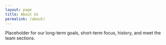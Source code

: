 ```yaml
---
layout: page
title: About Us
permalink: /about/
---
```


Placeholder for our long-term goals, short-term focus, history, and meet the team sections.